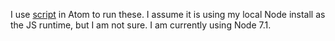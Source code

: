 I use [script](https://atom.io/packages/script) in Atom to run these.  I assume it is using my local Node install as the JS runtime, but I am not sure.  I am currently using Node 7.1.

